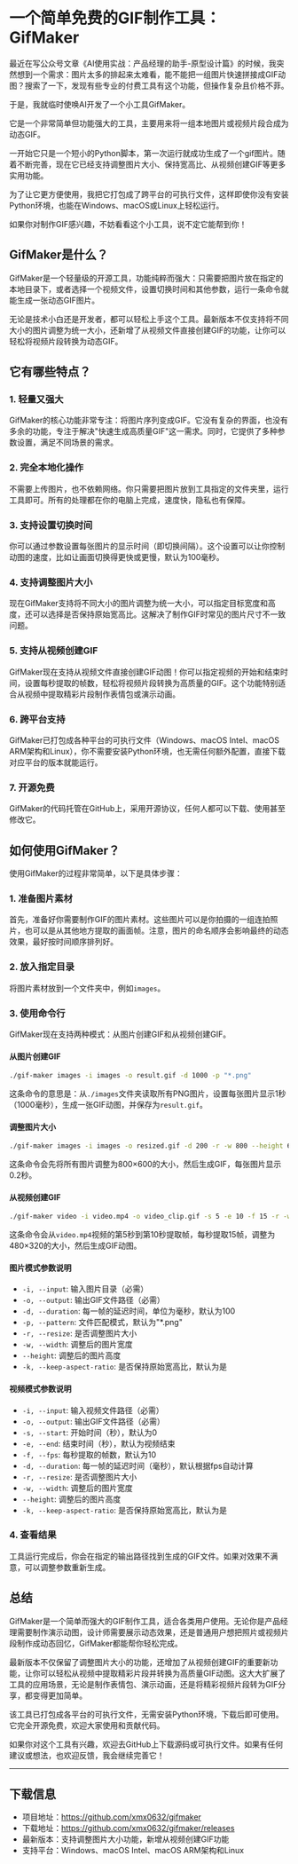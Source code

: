 # 一个简单免费的GIF制作工具：GifMaker

最近在写公众号文章《AI使用实战：产品经理的助手-原型设计篇》的时候，我突然想到一个需求：图片太多的排起来太难看，能不能把一组图片快速拼接成GIF动图？搜索了一下，发现有些专业的付费工具有这个功能，但操作复杂且价格不菲。

于是，我就临时使唤AI开发了一个小工具GifMaker。

它是一个非常简单但功能强大的工具，主要用来将一组本地图片或视频片段合成为动态GIF。

一开始它只是一个短小的Python脚本，第一次运行就成功生成了一个gif图片。随着不断完善，现在它已经支持调整图片大小、保持宽高比、从视频创建GIF等更多实用功能。

为了让它更方便使用，我把它打包成了跨平台的可执行文件，这样即使你没有安装Python环境，也能在Windows、macOS或Linux上轻松运行。

如果你对制作GIF感兴趣，不妨看看这个小工具，说不定它能帮到你！

## GifMaker是什么？

GifMaker是一个轻量级的开源工具，功能纯粹而强大：只需要把图片放在指定的本地目录下，或者选择一个视频文件，设置切换时间和其他参数，运行一条命令就能生成一张动态GIF图片。

无论是技术小白还是开发者，都可以轻松上手这个工具。最新版本不仅支持将不同大小的图片调整为统一大小，还新增了从视频文件直接创建GIF的功能，让你可以轻松将视频片段转换为动态GIF。

## 它有哪些特点？

### 1. 轻量又强大 

GifMaker的核心功能非常专注：将图片序列变成GIF。它没有复杂的界面，也没有多余的功能，专注于解决"快速生成高质量GIF"这一需求。同时，它提供了多种参数设置，满足不同场景的需求。

### 2. 完全本地化操作  

不需要上传图片，也不依赖网络。你只需要把图片放到工具指定的文件夹里，运行工具即可。所有的处理都在你的电脑上完成，速度快，隐私也有保障。

### 3. 支持设置切换时间

你可以通过参数设置每张图片的显示时间（即切换间隔）。这个设置可以让你控制动图的速度，比如让画面切换得更快或更慢，默认为100毫秒。

### 4. 支持调整图片大小

现在GifMaker支持将不同大小的图片调整为统一大小，可以指定目标宽度和高度，还可以选择是否保持原始宽高比。这解决了制作GIF时常见的图片尺寸不一致问题。

### 5. 支持从视频创建GIF

GifMaker现在支持从视频文件直接创建GIF动图！你可以指定视频的开始和结束时间，设置每秒提取的帧数，轻松将视频片段转换为高质量的GIF。这个功能特别适合从视频中提取精彩片段制作表情包或演示动画。

### 6. 跨平台支持

GifMaker已打包成各种平台的可执行文件（Windows、macOS Intel、macOS ARM架构和Linux），你不需要安装Python环境，也无需任何额外配置，直接下载对应平台的版本就能运行。

### 7. 开源免费  

GifMaker的代码托管在GitHub上，采用开源协议，任何人都可以下载、使用甚至修改它。

## 如何使用GifMaker？

使用GifMaker的过程非常简单，以下是具体步骤：

### 1. 准备图片素材

首先，准备好你需要制作GIF的图片素材。这些图片可以是你拍摄的一组连拍照片，也可以是从其他地方提取的画面帧。注意，图片的命名顺序会影响最终的动态效果，最好按时间顺序排列好。

### 2. 放入指定目录  

将图片素材放到一个文件夹中，例如`images`。

### 3. 使用命令行

GifMaker现在支持两种模式：从图片创建GIF和从视频创建GIF。

#### 从图片创建GIF

```bash
./gif-maker images -i images -o result.gif -d 1000 -p "*.png"
```

这条命令的意思是：从`./images`文件夹读取所有PNG图片，设置每张图片显示1秒（1000毫秒），生成一张GIF动图，并保存为`result.gif`。

#### 调整图片大小
```bash
./gif-maker images -i images -o resized.gif -d 200 -r -w 800 --height 600
```

这条命令会先将所有图片调整为800×600的大小，然后生成GIF，每张图片显示0.2秒。

#### 从视频创建GIF
```bash
./gif-maker video -i video.mp4 -o video_clip.gif -s 5 -e 10 -f 15 -r -w 480 --height 320
```

这条命令会从`video.mp4`视频的第5秒到第10秒提取帧，每秒提取15帧，调整为480×320的大小，然后生成GIF动图。

#### 图片模式参数说明

- `-i, --input`: 输入图片目录（必需）
- `-o, --output`: 输出GIF文件路径（必需）
- `-d, --duration`: 每一帧的延迟时间，单位为毫秒，默认为100
- `-p, --pattern`: 文件匹配模式，默认为"*.png"
- `-r, --resize`: 是否调整图片大小
- `-w, --width`: 调整后的图片宽度
- `--height`: 调整后的图片高度
- `-k, --keep-aspect-ratio`: 是否保持原始宽高比，默认为是

#### 视频模式参数说明

- `-i, --input`: 输入视频文件路径（必需）
- `-o, --output`: 输出GIF文件路径（必需）
- `-s, --start`: 开始时间（秒），默认为0
- `-e, --end`: 结束时间（秒），默认为视频结束
- `-f, --fps`: 每秒提取的帧数，默认为10
- `-d, --duration`: 每一帧的延迟时间（毫秒），默认根据fps自动计算
- `-r, --resize`: 是否调整图片大小
- `-w, --width`: 调整后的图片宽度
- `--height`: 调整后的图片高度
- `-k, --keep-aspect-ratio`: 是否保持原始宽高比，默认为是

### 4. 查看结果

工具运行完成后，你会在指定的输出路径找到生成的GIF文件。如果对效果不满意，可以调整参数重新生成。

## 总结

GifMaker是一个简单而强大的GIF制作工具，适合各类用户使用。无论你是产品经理需要制作演示动图，设计师需要展示动态效果，还是普通用户想把照片或视频片段制作成动态回忆，GifMaker都能帮你轻松完成。

最新版本不仅保留了调整图片大小的功能，还增加了从视频创建GIF的重要新功能，让你可以轻松从视频中提取精彩片段并转换为高质量GIF动图。这大大扩展了工具的应用场景，无论是制作表情包、演示动画，还是将精彩视频片段转为GIF分享，都变得更加简单。

该工具已打包成各平台的可执行文件，无需安装Python环境，下载后即可使用。它完全开源免费，欢迎大家使用和贡献代码。

如果你对这个工具有兴趣，欢迎去GitHub上下载源码或可执行文件。如果有任何建议或想法，也欢迎反馈，我会继续完善它！

---

## 下载信息

- 项目地址：https://github.com/xmx0632/gifmaker
- 下载地址：https://github.com/xmx0632/gifmaker/releases
- 最新版本：支持调整图片大小功能，新增从视频创建GIF功能
- 支持平台：Windows、macOS Intel、macOS ARM架构和Linux